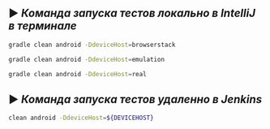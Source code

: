 ## :arrow_forward: _Команда запуска тестов локально в IntelliJ в терминале_

```bash
gradle clean android -DdeviceHost=browserstack
```

```bash
gradle clean android -DdeviceHost=emulation
```

```bash
gradle clean android -DdeviceHost=real
```

## :arrow_forward: _Команда запуска тестов удаленно в Jenkins_

```bash
clean android -DdeviceHost=${DEVICEHOST}
```